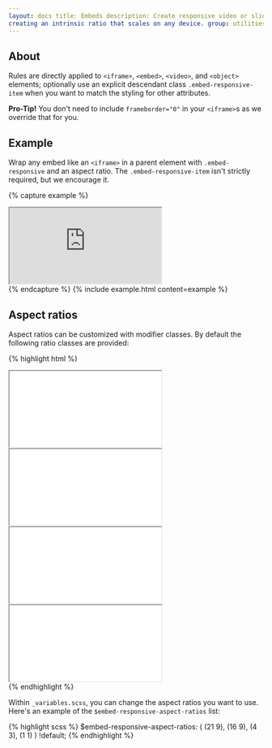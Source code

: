```yaml
---
layout: docs title: Embeds description: Create responsive video or slideshow embeds based on the width of the parent by
creating an intrinsic ratio that scales on any device. group: utilities toc: true
---
```


## About

Rules are directly applied to `<iframe>`, `<embed>`, `<video>`, and `<object>` elements; optionally use an explicit
descendant class `.embed-responsive-item` when you want to match the styling for other attributes.

**Pro-Tip!** You don't need to include `frameborder="0"` in your `<iframe>`s as we override that for you.

## Example

Wrap any embed like an `<iframe>` in a parent element with `.embed-responsive` and an aspect ratio.
The `.embed-responsive-item` isn't strictly required, but we encourage it.

{% capture example %}
<div class="embed-responsive embed-responsive-16by9">
  <iframe class="embed-responsive-item" src="https://www.youtube.com/embed/zpOULjyy-n8?rel=0" allowfullscreen></iframe>
</div>
{% endcapture %}
{% include example.html content=example %}

## Aspect ratios

Aspect ratios can be customized with modifier classes. By default the following ratio classes are provided:

{% highlight html %}
<!-- 21:9 aspect ratio -->
<div class="embed-responsive embed-responsive-21by9">
  <iframe class="embed-responsive-item" src="..."></iframe>
</div>

<!-- 16:9 aspect ratio -->
<div class="embed-responsive embed-responsive-16by9">
  <iframe class="embed-responsive-item" src="..."></iframe>
</div>

<!-- 4:3 aspect ratio -->
<div class="embed-responsive embed-responsive-4by3">
  <iframe class="embed-responsive-item" src="..."></iframe>
</div>

<!-- 1:1 aspect ratio -->
<div class="embed-responsive embed-responsive-1by1">
  <iframe class="embed-responsive-item" src="..."></iframe>
</div>
{% endhighlight %}

Within `_variables.scss`, you can change the aspect ratios you want to use. Here's an example of
the `$embed-responsive-aspect-ratios` list:

{% highlight scss %} $embed-responsive-aspect-ratios: (
(21 9),
(16 9),
(4 3),
(1 1)
) !default; {% endhighlight %}
